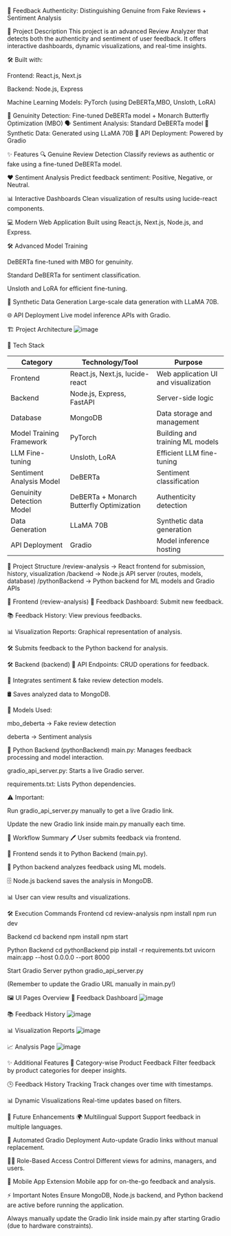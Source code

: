
🎯 Feedback Authenticity: Distinguishing Genuine from Fake Reviews + Sentiment Analysis

📄 Project Description
This project is an advanced Review Analyzer that detects both the authenticity and sentiment of user feedback.
It offers interactive dashboards, dynamic visualizations, and real-time insights.

🛠️ Built with:

Frontend: React.js, Next.js

Backend: Node.js, Express

Machine Learning Models: PyTorch (using DeBERTa,MBO, Unsloth, LoRA)

🧠 Genuinity Detection: Fine-tuned DeBERTa model + Monarch Butterfly Optimization (MBO)
🗣️ Sentiment Analysis: Standard DeBERTa model
🤖 Synthetic Data: Generated using LLaMA 70B
🚀 API Deployment: Powered by Gradio

✨ Features
🔍 Genuine Review Detection
Classify reviews as authentic or fake using a fine-tuned DeBERTa model.

❤️ Sentiment Analysis
Predict feedback sentiment: Positive, Negative, or Neutral.

📊 Interactive Dashboards
Clean visualization of results using lucide-react components.

💻 Modern Web Application
Built using React.js, Next.js, Node.js, and Express.

🛠️ Advanced Model Training

DeBERTa fine-tuned with MBO for genuinity.

Standard DeBERTa for sentiment classification.

Unsloth and LoRA for efficient fine-tuning.

🧪 Synthetic Data Generation
Large-scale data generation with LLaMA 70B.

🌐 API Deployment
Live model inference APIs with Gradio.

🏗️ Project Architecture
![image](https://github.com/user-attachments/assets/52fb6ef1-65ce-483a-b66c-f3c45e88e75e)


🚀 Tech Stack

| Category                | Technology/Tool                          | Purpose                                  |
|--------------------------|------------------------------------------|------------------------------------------|
| Frontend                 | React.js, Next.js, lucide-react          | Web application UI and visualization    |
| Backend                  | Node.js, Express, FastAPI                | Server-side logic                       |
| Database                 | MongoDB                                  | Data storage and management             |
| Model Training Framework | PyTorch                                  | Building and training ML models         |
| LLM Fine-tuning          | Unsloth, LoRA                            | Efficient LLM fine-tuning               |
| Sentiment Analysis Model | DeBERTa                                  | Sentiment classification                |
| Genuinity Detection Model| DeBERTa + Monarch Butterfly Optimization | Authenticity detection                  |
| Data Generation          | LLaMA 70B                                | Synthetic data generation               |
| API Deployment           | Gradio                                   | Model inference hosting                 |

📂 Project Structure
/review-analysis     → React frontend for submission, history, visualization
/backend              → Node.js API server (routes, models, database)
/pythonBackend        → Python backend for ML models and Gradio APIs

🎨 Frontend (review-analysis)
📝 Feedback Dashboard: Submit new feedback.

📚 Feedback History: View previous feedbacks.

📊 Visualization Reports: Graphical representation of analysis.

🛠️ Submits feedback to the Python backend for analysis.

🛠️ Backend (backend)
📡 API Endpoints: CRUD operations for feedback.

🤖 Integrates sentiment & fake review detection models.

🛢️ Saves analyzed data to MongoDB.

🧠 Models Used:

mbo_deberta → Fake review detection

deberta → Sentiment analysis

🧪 Python Backend (pythonBackend)
main.py: Manages feedback processing and model interaction.

gradio_api_server.py: Starts a live Gradio server.

requirements.txt: Lists Python dependencies.

⚠️ Important:

Run gradio_api_server.py manually to get a live Gradio link.

Update the new Gradio link inside main.py manually each time.


🔄 Workflow Summary
🖊️ User submits feedback via frontend.

🔗 Frontend sends it to Python Backend (main.py).

🧠 Python backend analyzes feedback using ML models.

🗄️ Node.js backend saves the analysis in MongoDB.

📊 User can view results and visualizations.

🛠️ Execution Commands
Frontend
cd review-analysis
npm install
npm run dev

Backend
cd backend
npm install
npm start

Python Backend
cd pythonBackend
pip install -r requirements.txt
uvicorn main:app --host 0.0.0.0 --port 8000

Start Gradio Server
python gradio_api_server.py

(Remember to update the Gradio URL manually in main.py!)

🖼️ UI Pages Overview
📝 Feedback Dashboard
![image](https://github.com/user-attachments/assets/431ddb58-424c-4d66-bdf8-599dcebf30e3)

📚 Feedback History
![image](https://github.com/user-attachments/assets/8759e121-4dcf-459d-8ce9-da6650c98894)

📊 Visualization Reports
![image](https://github.com/user-attachments/assets/e2fd245d-d39a-44ea-8196-a603e4bf6754)

📈 Analysis Page
![image](https://github.com/user-attachments/assets/249a2a2c-edb9-450b-b26c-753ea0f22167)

✨ Additional Features
🛒 Category-wise Product Feedback
Filter feedback by product categories for deeper insights.

🕒 Feedback History Tracking
Track changes over time with timestamps.

📊 Dynamic Visualizations
Real-time updates based on filters.

🚀 Future Enhancements
🌍 Multilingual Support
Support feedback in multiple languages.

🔄 Automated Gradio Deployment
Auto-update Gradio links without manual replacement.

🧑‍💼 Role-Based Access Control
Different views for admins, managers, and users.

📱 Mobile App Extension
Mobile app for on-the-go feedback and analysis.

⚡ Important Notes
Ensure MongoDB, Node.js backend, and Python backend are active before running the application.

Always manually update the Gradio link inside main.py after starting Gradio (due to hardware constraints).

